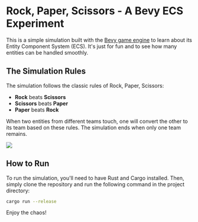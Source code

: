 # Rock, Paper, Scissors - A Bevy ECS Experiment

This is a simple simulation built with the [Bevy game engine](https://bevyengine.org/) to learn about its Entity Component System (ECS). It's just for fun and to see how many entities can be handled smoothly.

## The Simulation Rules

The simulation follows the classic rules of Rock, Paper, Scissors:

  * **Rock** beats **Scissors**
  * **Scissors** beats **Paper**
  * **Paper** beats **Rock**

When two entities from different teams touch, one will convert the other to its team based on these rules. The simulation ends when only one team remains.

<img src="https://i.imgur.com/sMiFOSc.jpeg"></img>

## How to Run

To run the simulation, you'll need to have Rust and Cargo installed. Then, simply clone the repository and run the following command in the project directory:

```bash
cargo run --release
```

Enjoy the chaos\!